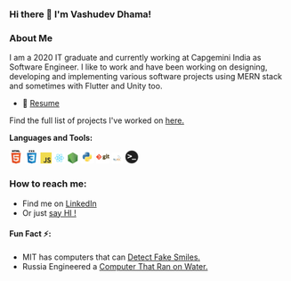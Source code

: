 ### Hi there 👋 I'm Vashudev Dhama!

<!-- <a href="https://www.linkedin.com/in/vashudevdhama">
  <img align="left" alt="Vashudev Dhama | LinkdeIn" width="22px" src="https://cdn.jsdelivr.net/npm/simple-icons@v3/icons/linkedin.svg" />
</a>
<a href="mailto:dhamavashudev@gmail.com">
  <img align="left" alt="Vashudev Dhama | Email" width="22px" src="https://cdn.jsdelivr.net/npm/simple-icons@3.0.1/icons/gmail.svg" />
</a>
<a href="https://leetcode.com/vashudevdhama">
  <img align="left" alt="Vashudev Dhama | Leetcode" width="22px" src="https://cdn.jsdelivr.net/npm/simple-icons@v3/icons/leetcode.svg" />
</a>
<a href="https://twitter.com/vashudevdhama">
  <img align="left" alt="Vashudev Dhama | Twitter" width="22px" src="https://cdn.jsdelivr.net/npm/simple-icons@v3/icons/twitter.svg" />
</a> -->

### About Me
I am a 2020 IT graduate and currently working at Capgemini India as Software Engineer. I like to work and have been working on designing, developing and implementing various software projects using MERN stack and sometimes with Flutter and Unity too.
- 📝 [Resume](https://vashudev.netlify.app/images/resume.pdf)

Find the full list of projects I've worked on [here.](https://github.com/vashudevdhama?tab=repositories)

**Languages and Tools:**  


<!--<code><img height="20" src="https://raw.githubusercontent.com/github/explore/80688e429a7d4ef2fca1e82350fe8e3517d3494d/topics/vue/vue.png"></code>
<code><img height="24" src="https://raw.githubusercontent.com/github/explore/80688e429a7d4ef2fca1e82350fe8e3517d3494d/topics/flutter/flutter.png"></code>
<code><img height="20" src="https://raw.githubusercontent.com/github/explore/5c058a388828bb5fde0bcafd4bc867b5bb3f26f3/topics/graphql/graphql.png"></code>
<code><img height="20" src="https://raw.githubusercontent.com/github/explore/80688e429a7d4ef2fca1e82350fe8e3517d3494d/topics/cpp/cpp.png"></code>
<code><img height="20" src="https://raw.githubusercontent.com/github/explore/80688e429a7d4ef2fca1e82350fe8e3517d3494d/topics/firebase/firebase.png"></code> -->
<code><img height="24" src="https://raw.githubusercontent.com/github/explore/80688e429a7d4ef2fca1e82350fe8e3517d3494d/topics/html/html.png"></code>
<code><img height="24" src="https://raw.githubusercontent.com/github/explore/80688e429a7d4ef2fca1e82350fe8e3517d3494d/topics/css/css.png"></code>
<code><img height="20" src="https://raw.githubusercontent.com/github/explore/80688e429a7d4ef2fca1e82350fe8e3517d3494d/topics/javascript/javascript.png"></code>
<code><img height="20" src="https://raw.githubusercontent.com/github/explore/80688e429a7d4ef2fca1e82350fe8e3517d3494d/topics/react/react.png"></code>
<code><img height="20" src="https://raw.githubusercontent.com/github/explore/80688e429a7d4ef2fca1e82350fe8e3517d3494d/topics/nodejs/nodejs.png"></code>
<code><img height="24" src="https://raw.githubusercontent.com/github/explore/80688e429a7d4ef2fca1e82350fe8e3517d3494d/topics/python/python.png"></code>
<code><img height="24" src="https://raw.githubusercontent.com/github/explore/80688e429a7d4ef2fca1e82350fe8e3517d3494d/topics/git/git.png"></code>
<code><img height="20" src="https://raw.githubusercontent.com/github/explore/80688e429a7d4ef2fca1e82350fe8e3517d3494d/topics/mysql/mysql.png"></code>
<code><img height="24" src="https://raw.githubusercontent.com/github/explore/80688e429a7d4ef2fca1e82350fe8e3517d3494d/topics/terminal/terminal.png"></code>

### How to reach me:
- Find me on [LinkedIn](https://linkedin.com/in/vashudevdhama)
- Or just [say HI !](mailto:dhamavashudev@gmail.com)
#### Fun Fact ⚡:
- MIT has computers that can [Detect Fake Smiles.](http://news.mit.edu/2012/smile-detector-0525)
- Russia Engineered a [Computer That Ran on Water.](https://gizmodo.com/the-russian-computer-that-ran-on-water-5879106)

